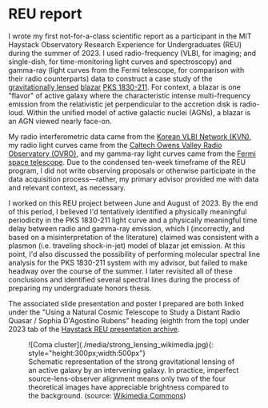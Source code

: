 # REU report

I wrote my first not-for-a-class scientific report as a participant in the MIT Haystack Observatory Research Experience for Undergraduates (REU) during the summer of 2023. I used radio-frequency (VLBI, for imaging; and single-dish, for time-monitoring light curves and spectroscopy) and gamma-ray (light curves from the Fermi telescope, for comparison with their radio counterparts) data to construct a case study of the [gravitationally lensed](https://en.wikipedia.org/wiki/Strong_gravitational_lensing) [blazar](https://en.wikipedia.org/wiki/Blazar) [PKS 1830-211](https://en.wikipedia.org/wiki/PKS_1830-211). For context, a blazar is one "flavor" of active galaxy where the characteristic intense multi-frequency emission from the relativistic jet perpendicular to the accretion disk is radio-loud. Within the unified model of active galactic nuclei (AGNs), a blazar is an AGN viewed nearly face-on. 

My radio interferometric data came from the [Korean VLBI Network (KVN)](https://radio.kasi.re.kr/kvn/main.php), my radio light curves came from the [Caltech Owens Valley Radio Observatory (OVRO)](https://ovro.caltech.edu), and my gamma-ray light curves came from the [Fermi space telescope](https://fermi.gsfc.nasa.gov/). Due to the condensed ten-week timeframe of the REU program, I did not write observing proposals or otherwise participate in the data acquisition process—rather, my primary advisor provided me with data and relevant context, as necessary. 

I worked on this REU project between June and August of 2023. By the end of this period, I believed I'd tentatively identified a physically meaningful periodicity in the PKS 1830-211 light curve and a physically meaningful time delay between radio and gamma-ray emission, which I (incorrectly, and based on a misinterpretation of the literature) claimed was consistent with a plasmon (i.e. traveling shock-in-jet) model of blazar jet emission. At this point, I'd also discussed the possibility of performing molecular spectral line analysis for the PKS 1830-211 system with my advisor, but failed to make headway over the course of the summer. I later revisited all of these conclusions and identified several spectral lines during the process of preparing my undergraduate honors thesis.

The associated slide presentation and poster I prepared are both linked under the "Using a Natural Cosmic Telescope to Study a Distant Radio Quasar / Sophia D'Agostino Rubens" heading (eighth from the top) under 2023 tab of the [Haystack REU presentation archive](https://www.haystack.mit.edu/haystack-public-outreach/research-experiences-for-undergraduates-reu/reu-presentation-archives/).



<figure markdown>
  ![Coma cluster](./media/strong_lensing_wikimedia.jpg){: style="height:300px;width:500px"}
  <!-- Within fig caption normal markdown linking doesn't work, instead use a href attribute -->
  <figcaption>Schematic representation of the strong gravitational lensing of an active galaxy by an intervening galaxy. In practice, imperfect source-lens-observer alignment means only two of the four theoretical images have appreciable brightness compared to the background. (source: <a href="https://upload.wikimedia.org/wikipedia/commons/thumb/a/a9/Illustration_of_Strong_Gravitational_Lensing_%282020-05-4617%29.jpg/1600px-Illustration_of_Strong_Gravitational_Lensing_%282020-05-4617%29.jpg?20240117011630">Wikimedia Commons</a>) </figcaption>
</figure>
